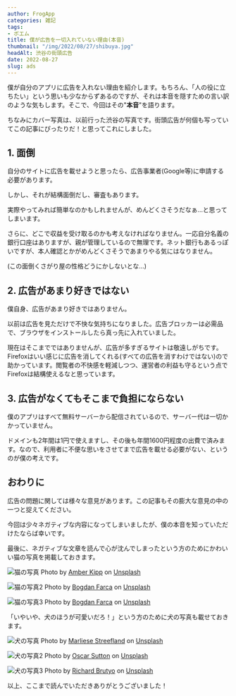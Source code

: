 ```yaml
---
author: FrogApp
categories: 雑記
tags:
- ポエム
title: 僕が広告を一切入れていない理由(本音)
thumbnail: "/img/2022/08/27/shibuya.jpg"
headAlt: 渋谷の街頭広告
date: 2022-08-27
slug: ads
---
```


僕が自分のアプリに広告を入れない理由を紹介します。もちろん、「人の役に立ちたい」という思いも少なからずあるのですが、それは本音を隠すための言い訳のような気もします。そこで、今回はその"**本音**"を語ります。

ちなみにカバー写真は、以前行った渋谷の写真です。街頭広告が何個も写っていてこの記事にぴったりだ！と思ってこれにしました。

## 1. 面倒

自分のサイトに広告を載せようと思ったら、広告事業者(Google等)に申請する必要があります。

しかし、それが結構面倒だし、審査もあります。

実際やってみれば簡単なのかもしれませんが、めんどくさそうだなぁ…と思ってしまいます。

さらに、どこで収益を受け取るのかも考えなければなりません。一応自分名義の銀行口座はありますが、親が管理しているので無理です。ネット銀行もあるっぽいですが、本人確認とかがめんどくさそうであまりやる気にはなりません。

(この面倒くさがり屋の性格どうにかしないとな…)

## 2. 広告があまり好きではない

僕自身、広告があまり好きではありません。

以前は広告を見ただけで不快な気持ちになりました。広告ブロッカーは必需品で、ブラウザをインストールしたら真っ先に入れていました。

現在はそこまでではありませんが、広告が多すぎるサイトは敬遠しがちです。Firefoxはいい感じに広告を消してくれる(すべての広告を消すわけではない)ので助かっています。閲覧者の不快感を軽減しつつ、運営者の利益も守るという点でFirefoxは結構使えるなと思っています。

## 3. 広告がなくてもそこまで負担にならない

僕のアプリはすべて無料サーバーから配信されているので、サーバー代は一切かかっていません。

ドメインも2年間は1円で使えますし、その後も年間1600円程度の出費で済みます。なので、利用者に不便な思いをさせてまで広告を載せる必要がない、というのが僕の考えです。

## おわりに

広告の問題に関しては様々な意見があります。この記事もその膨大な意見の中の一つと捉えてください。

今回は少々ネガティブな内容になってしまいましたが、僕の本音を知っていただけたならば幸いです。

最後に、ネガティブな文章を読んで心が沈んでしまったという方のためにかわいい猫の写真を掲載しておきます。

![猫の写真](/img/2022/08/27/cat1.jpg)
Photo by <a href="https://unsplash.com/@sadmax?utm_source=unsplash&utm_medium=referral&utm_content=creditCopyText" target="_blank" rel="noopener noreferrer">Amber Kipp</a> on <a href="https://unsplash.com/?utm_source=unsplash&utm_medium=referral&utm_content=creditCopyText" target="_blank" rel="noopener noreferrer">Unsplash</a>

![猫の写真2](/img/2022/08/27/cat2.jpg)
Photo by <a href="https://unsplash.com/@bogdanf?utm_source=unsplash&utm_medium=referral&utm_content=creditCopyText" target="_blank" rel="noopener noreferrer">Bogdan Farca</a> on <a href="https://unsplash.com/?utm_source=unsplash&utm_medium=referral&utm_content=creditCopyText" target="_blank" rel="noopener noreferrer">Unsplash</a>

![猫の写真3](/img/2022/08/27/cat3.jpg)
Photo by <a href="https://unsplash.com/@bogdanf?utm_source=unsplash&utm_medium=referral&utm_content=creditCopyText" target="_blank" rel="noopener noreferrer">Bogdan Farca</a> on <a href="https://unsplash.com/?utm_source=unsplash&utm_medium=referral&utm_content=creditCopyText" target="_blank" rel="noopener noreferrer">Unsplash</a>

「いやいや、犬のほうが可愛いだろ！」という方のために犬の写真も載せておきます。

![犬の写真](/img/2022/08/27/dog1.jpg)
Photo by <a href="https://unsplash.com/@marliesebrandsma?utm_source=unsplash&utm_medium=referral&utm_content=creditCopyText" target="_blank" rel="noopener noreferrer">Marliese Streefland</a> on <a href="https://unsplash.com/?utm_source=unsplash&utm_medium=referral&utm_content=creditCopyText" target="_blank" rel="noopener noreferrer">Unsplash</a>

![犬の写真2](/img/2022/08/27/dog2.jpg)
Photo by <a href="https://unsplash.com/@o5ky?utm_source=unsplash&utm_medium=referral&utm_content=creditCopyText" target="_blank" rel="noopener noreferrer">Oscar Sutton</a> on <a href="https://unsplash.com/?utm_source=unsplash&utm_medium=referral&utm_content=creditCopyText" target="_blank" rel="noopener noreferrer">Unsplash</a>

![犬の写真3](/img/2022/08/27/dog3.jpg)
Photo by <a href="https://unsplash.com/@richardbrutyo?utm_source=unsplash&utm_medium=referral&utm_content=creditCopyText" target="_blank" rel="noopener noreferrer">Richard Brutyo</a> on <a href="https://unsplash.com/?utm_source=unsplash&utm_medium=referral&utm_content=creditCopyText" target="_blank" rel="noopener noreferrer">Unsplash</a>

以上、ここまで読んでいただきありがとうございました！
